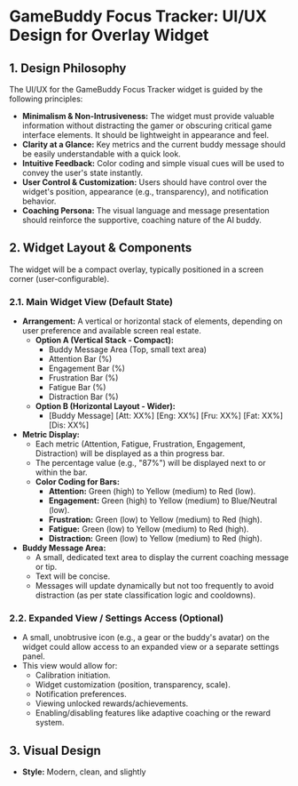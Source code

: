 # GameBuddy Focus Tracker: UI/UX Design for Overlay Widget

## 1. Design Philosophy

The UI/UX for the GameBuddy Focus Tracker widget is guided by the following principles:

*   **Minimalism & Non-Intrusiveness:** The widget must provide valuable information without distracting the gamer or obscuring critical game interface elements. It should be lightweight in appearance and feel.
*   **Clarity at a Glance:** Key metrics and the current buddy message should be easily understandable with a quick look.
*   **Intuitive Feedback:** Color coding and simple visual cues will be used to convey the user's state instantly.
*   **User Control & Customization:** Users should have control over the widget's position, appearance (e.g., transparency), and notification behavior.
*   **Coaching Persona:** The visual language and message presentation should reinforce the supportive, coaching nature of the AI buddy.

## 2. Widget Layout & Components

The widget will be a compact overlay, typically positioned in a screen corner (user-configurable).

### 2.1. Main Widget View (Default State)

*   **Arrangement:** A vertical or horizontal stack of elements, depending on user preference and available screen real estate.
    *   **Option A (Vertical Stack - Compact):**
        *   Buddy Message Area (Top, small text area)
        *   Attention Bar (%)
        *   Engagement Bar (%)
        *   Frustration Bar (%)
        *   Fatigue Bar (%)
        *   Distraction Bar (%)
    *   **Option B (Horizontal Layout - Wider):**
        *   [Buddy Message] [Att: XX%] [Eng: XX%] [Fru: XX%] [Fat: XX%] [Dis: XX%]
*   **Metric Display:**
    *   Each metric (Attention, Fatigue, Frustration, Engagement, Distraction) will be displayed as a thin progress bar.
    *   The percentage value (e.g., "87%") will be displayed next to or within the bar.
    *   **Color Coding for Bars:**
        *   **Attention:** Green (high) to Yellow (medium) to Red (low).
        *   **Engagement:** Green (high) to Yellow (medium) to Blue/Neutral (low).
        *   **Frustration:** Green (low) to Yellow (medium) to Red (high).
        *   **Fatigue:** Green (low) to Yellow (medium) to Red (high).
        *   **Distraction:** Green (low) to Yellow (medium) to Red (high).
*   **Buddy Message Area:**
    *   A small, dedicated text area to display the current coaching message or tip.
    *   Text will be concise.
    *   Messages will update dynamically but not too frequently to avoid distraction (as per state classification logic and cooldowns).

### 2.2. Expanded View / Settings Access (Optional)

*   A small, unobtrusive icon (e.g., a gear or the buddy's avatar) on the widget could allow access to an expanded view or a separate settings panel.
*   This view would allow for:
    *   Calibration initiation.
    *   Widget customization (position, transparency, scale).
    *   Notification preferences.
    *   Viewing unlocked rewards/achievements.
    *   Enabling/disabling features like adaptive coaching or the reward system.

## 3. Visual Design

*   **Style:** Modern, clean, and slightly 
